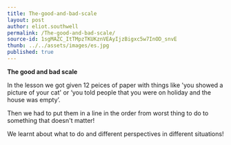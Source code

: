 ```yaml
---
title: The-good-and-bad-scale
layout: post
author: eliot.southwell
permalink: /The-good-and-bad-scale/
source-id: 1sgMAZC_ItTMpzTKUKznVEAyIjzBigxc5w7InOD_snvE
thunb: ../../assets/images/es.jpg
published: true
---
```

**The good and bad scale**

In the lesson we got given 12 peices of paper with things like 'you showed a picture of your cat' or ‘you told people that you were on holiday and the house was empty’.

Then we had to put them in a line in the order from worst thing to do to something that doesn't matter!

We learnt about what to do and different perspectives in different situations!

